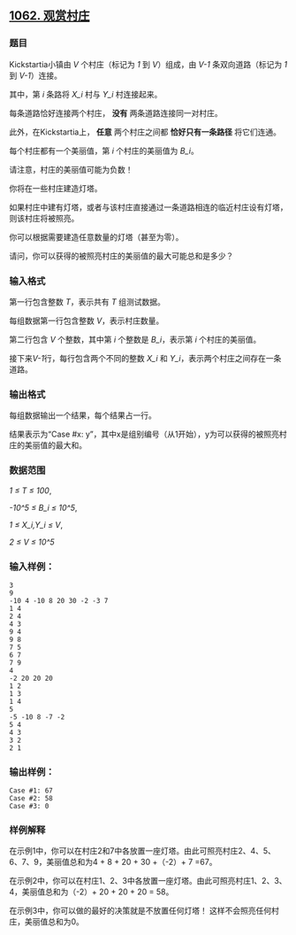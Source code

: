 ## [1062. 观赏村庄](https://www.acwing.com/problem/content/1064/)

### 题目

Kickstartia小镇由 *V* 个村庄（标记为 *1* 到 *V*）组成，由 *V-1* 条双向道路（标记为 *1* 到 *V-1*）连接。

其中，第 *i* 条路将 *X_i* 村与 *Y_i* 村连接起来。

每条道路恰好连接两个村庄， **没有** 两条道路连接同一对村庄。

此外，在Kickstartia上， **任意** 两个村庄之间都 **恰好只有一条路径** 将它们连通。

每个村庄都有一个美丽值，第 *i* 个村庄的美丽值为 *B_i*。

请注意，村庄的美丽值可能为负数！

你将在一些村庄建造灯塔。

如果村庄中建有灯塔，或者与该村庄直接通过一条道路相连的临近村庄设有灯塔，则该村庄将被照亮。

你可以根据需要建造任意数量的灯塔（甚至为零）。

请问，你可以获得的被照亮村庄的美丽值的最大可能总和是多少？

### 输入格式

第一行包含整数 *T*，表示共有 *T* 组测试数据。

每组数据第一行包含整数 *V*，表示村庄数量。

第二行包含 *V* 个整数，其中第 *i* 个整数是 *B_i*，表示第 *i* 个村庄的美丽值。

接下来*V-1*行，每行包含两个不同的整数 *X_i* 和 *Y_i*，表示两个村庄之间存在一条道路。

### 输出格式

每组数据输出一个结果，每个结果占一行。

结果表示为“Case #x: y”，其中x是组别编号（从1开始），y为可以获得的被照亮村庄的美丽值的最大和。

### 数据范围

*1 ≤ T ≤ 100*,

*-10^5 ≤ B_i ≤ 10^5*,

*1 ≤ X_i,Y_i ≤ V*,

*2 ≤ V ≤ 10^5*

### 输入样例：

```
3
9
-10 4 -10 8 20 30 -2 -3 7
1 4
2 4
4 3
9 4
9 8
7 5
6 7
7 9
4
-2 20 20 20
1 2
1 3
1 4
5
-5 -10 8 -7 -2
5 4
4 3
3 2
2 1
```

### 输出样例：

```
Case #1: 67
Case #2: 58
Case #3: 0
```

### 样例解释

在示例1中，你可以在村庄2和7中各放置一座灯塔。由此可照亮村庄2、4、5、6、7、9，美丽值总和为4 + 8 + 20 + 30 +（-2）+ 7 =67。

在示例2中，你可以在村庄1、2、3中各放置一座灯塔。由此可照亮村庄1、2、3、4，美丽值总和为（-2）+ 20 + 20 + 20 = 58。

在示例3中，你可以做的最好的决策就是不放置任何灯塔！ 这样不会照亮任何村庄，美丽值总和为0。
